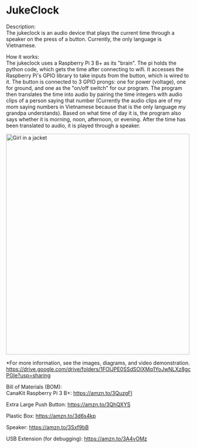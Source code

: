 # JukeClock
Description:
<br>The jukeclock is an audio device that plays the current time through a speaker on the press of a button.  Currently, the only language is Vietnamese. 

How it works:
<br>The jukeclock uses a Raspberry Pi 3 B+ as its "brain". The pi holds the python code, which gets the time after connecting to wifi. It accesses the Raspberry Pi's GPIO library to take inputs from the button, which is wired to it.  The button is connected to 3 GPIO prongs: one for power (voltage), one for ground, and one as the "on/off switch" for our program. The program then translates the time into audio by pairing the time integers with audio clips of a person saying that number (Currently the audio clips are of my mom saying numbers in Vietnamese because that is the only language my grandpa understands).  Based on what time of day it is, the program also says whether it is morning, noon, afternoon, or evening. After the time has been translated to audio, it is played through a speaker. 

<img src="https://user-images.githubusercontent.com/76662184/183357910-ba2f3e68-e750-4cd2-ab64-06fbdd272d7a.jpg
" alt="Girl in a jacket" width="500" height="600">


*For more information, see the images, diagrams, and video demonstration.
https://drive.google.com/drive/folders/1FOIJPE0SSdSOIXMq1YoJwNLXz8gcPGIe?usp=sharing

Bill of Materials (BOM): 
<br>CanaKit Raspberry Pi 3 B+:
https://amzn.to/3QuzgFl

Extra Large Push Button:
https://amzn.to/3QhQXYS

Plastic Box:
https://amzn.to/3d6s4kp

Speaker:
https://amzn.to/3Sxf9bB

USB Extension (for debugging):
https://amzn.to/3A4vOMz

